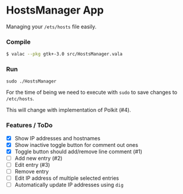 # HostsManager App

Managing your `/ets/hosts` file easily.

### Compile
```sh
$ valac --pkg gtk+-3.0 src/HostsManager.vala
```

### Run
```
sudo ./HostsManager
```

For the time of being we need to execute with `sudo` to save changes to `/etc/hosts`.

This will change with implementation of Polkit (#4).

### Features / ToDo
- [x] Show IP addresses and hostnames
- [x] Show inactive toggle button for comment out ones
- [x] Toggle button should add/remove line comment (#1)
- [ ] Add new entry (#2)
- [ ] Edit entry (#3)
- [ ] Remove entry
- [ ] Edit IP address of multiple selected entries
- [ ] Automatically update IP addresses using `dig`